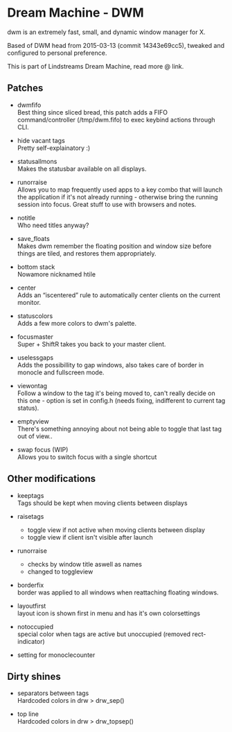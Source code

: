 Dream Machine - DWM
==============================
dwm is an extremely fast, small, and dynamic window manager for X. 

Based of DWM head from 2015-03-13 (commit 14343e69cc5), tweaked and configured to personal preference.

This is part of Lindstreams Dream Machine, read more @ link.

Patches
----------------------------
* dwmfifo    
  Best thing since sliced bread, this patch adds a FIFO command/controller (/tmp/dwm.fifo) to exec keybind actions through CLI.

* hide vacant tags  
  Pretty self-explainatory :)

* statusallmons  
  Makes the statusbar available on all displays.

* runorraise  
  Allows you to map frequently used apps to a key combo that will launch the application if it's not already running - otherwise bring the running session into focus. Great stuff to use with browsers and notes.

* notitle  
  Who need titles anyway?

* save_floats  
  Makes dwm remember the floating position and window size before things are tiled, and restores them appropriately.

* bottom stack  
  Nowamore nicknamed htile

* center  
  Adds an “iscentered” rule to automatically center clients on the current monitor.

* statuscolors  
  Adds a few more colors to dwm's palette.

* focusmaster  
  Super + ShiftR takes you back to your master client.

* uselessgaps  
  Adds the possibillity to gap windows, also takes care of border in monocle and fullscreen mode.

* viewontag  
  Follow a window to the tag it's being moved to, can't really decide on this one - option is set in config.h (needs fixing, indifferent to current tag status).

* emptyview  
  There's something annoying about not being able to toggle that last tag out of view.. 

* swap focus (WIP)  
  Allows you to switch focus with a single shortcut


Other modifications
----------------------------
* keeptags  
  Tags should be kept when moving clients between displays

* raisetags  
  * toggle view if not active when moving clients between display
  * toggle view if client isn't visible after launch

* runorraise  
  * checks by window title aswell as names
  * changed to toggleview

* borderfix  
  border was applied to all windows when reattaching floating windows. 

* layoutfirst  
  layout icon is shown first in menu and has it's own colorsettings

* notoccupied  
  special color when tags are active but unoccupied (removed rect-indicator)

* setting for monoclecounter


Dirty shines
----------------------------
* separators between tags  
  Hardcoded colors in drw > drw_sep()

* top line  
  Hardcoded colors in drw > drw_topsep()